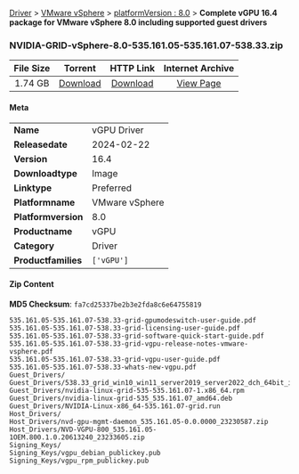 
[Driver](/README.md)  >  [VMware vSphere](/index/Driver/VMware_vSphere.md)  >  [platformVersion : 8.0](/index/Driver/VMware_vSphere/8.0.md)  >  **Complete vGPU 16.4 package for VMware vSphere 8.0 including supported guest drivers**


### NVIDIA-GRID-vSphere-8.0-535.161.05-535.161.07-538.33.zip

| **File Size** | **Torrent**  | **HTTP Link** | **Internet Archive** |
|:-------------:|:------------:|:-------------:|:--------------------:|
| 1.74 GB |  [Download](https://archive.org/download/nvgpu_NVIDIA-GRID-vSphere-8.0-535.161.05-535.161.07-538.33.zip/nvgpu_NVIDIA-GRID-vSphere-8.0-535.161.05-535.161.07-538.33.zip_archive.torrent)       | [Download](https://archive.org/compress/nvgpu_NVIDIA-GRID-vSphere-8.0-535.161.05-535.161.07-538.33.zip) | [View Page](https://archive.org/details/nvgpu_NVIDIA-GRID-vSphere-8.0-535.161.05-535.161.07-538.33.zip)       |

#### Meta

<table>
<tr><td><strong>Name</strong></td><td>vGPU Driver</td></tr>
<tr><td><strong>Releasedate</strong></td><td>2024-02-22</td></tr>
<tr><td><strong>Version</strong></td><td>16.4</td></tr>
<tr><td><strong>Downloadtype</strong></td><td>Image</td></tr>
<tr><td><strong>Linktype</strong></td><td>Preferred</td></tr>
<tr><td><strong>Platformname</strong></td><td>VMware vSphere</td></tr>
<tr><td><strong>Platformversion</strong></td><td>8.0</td></tr>
<tr><td><strong>Productname</strong></td><td>vGPU</td></tr>
<tr><td><strong>Category</strong></td><td>Driver</td></tr>
<tr><td><strong>Productfamilies</strong></td><td><code>['vGPU']</code></td></tr>
</table>

#### Zip Content

**MD5 Checksum**: `fa7cd25337be2b3e2fda8c6e64755819`

```text
535.161.05-535.161.07-538.33-grid-gpumodeswitch-user-guide.pdf
535.161.05-535.161.07-538.33-grid-licensing-user-guide.pdf
535.161.05-535.161.07-538.33-grid-software-quick-start-guide.pdf
535.161.05-535.161.07-538.33-grid-vgpu-release-notes-vmware-vsphere.pdf
535.161.05-535.161.07-538.33-grid-vgpu-user-guide.pdf
535.161.05-535.161.07-538.33-whats-new-vgpu.pdf
Guest_Drivers/
Guest_Drivers/538.33_grid_win10_win11_server2019_server2022_dch_64bit_international.exe
Guest_Drivers/nvidia-linux-grid-535-535.161.07-1.x86_64.rpm
Guest_Drivers/nvidia-linux-grid-535_535.161.07_amd64.deb
Guest_Drivers/NVIDIA-Linux-x86_64-535.161.07-grid.run
Host_Drivers/
Host_Drivers/nvd-gpu-mgmt-daemon_535.161.05-0.0.0000_23230587.zip
Host_Drivers/NVD-VGPU-800_535.161.05-1OEM.800.1.0.20613240_23233605.zip
Signing_Keys/
Signing_Keys/vgpu_debian_publickey.pub
Signing_Keys/vgpu_rpm_publickey.pub
```